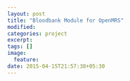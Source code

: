 ```yaml
---
layout: post
title: "Bloodbank Module for OpenMRS"
modified:
categories: project
excerpt:
tags: []
image:
  feature:
date: 2015-04-15T21:57:38+05:30
---
```


